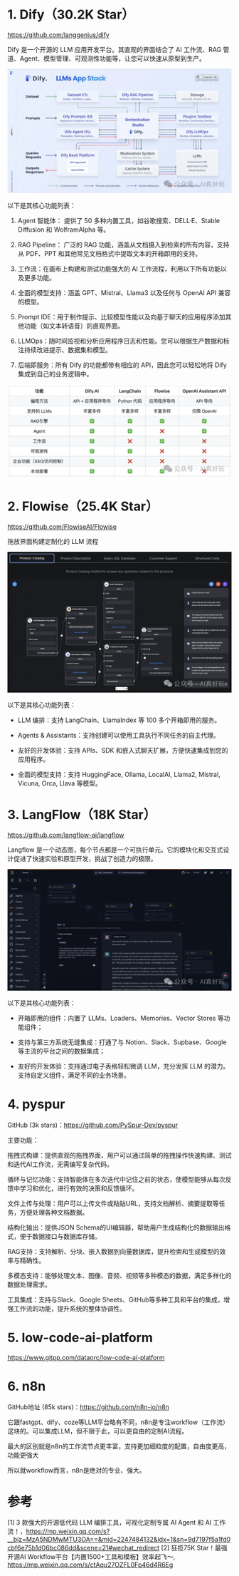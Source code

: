 # 1. Dify（30.2K Star）

https://github.com/langgenius/dify

Dify 是一个开源的 LLM 应用开发平台。其直观的界面结合了 AI 工作流、RAG 管道、Agent、模型管理、可观测性功能等，让您可以快速从原型到生产。

![](.01_开源工具_images/Dify.png)

以下是其核心功能列表：

1. Agent 智能体： 提供了 50 多种内置工具，如谷歌搜索、DELL·E、Stable Diffusion 和 WolframAlpha 等。

2. RAG Pipeline： 广泛的 RAG 功能，涵盖从文档摄入到检索的所有内容，支持从 PDF、PPT 和其他常见文档格式中提取文本的开箱即用的支持。

3. 工作流：在画布上构建和测试功能强大的 AI 工作流程，利用以下所有功能以及更多功能。

4. 全面的模型支持：涵盖 GPT、Mistral、Llama3 以及任何与 OpenAI API 兼容的模型。

5. Prompt IDE：用于制作提示、比较模型性能以及向基于聊天的应用程序添加其他功能（如文本转语音）的直观界面。

6. LLMOps：随时间监视和分析应用程序日志和性能。您可以根据生产数据和标注持续改进提示、数据集和模型。

7. 后端即服务：所有 Dify 的功能都带有相应的 API，因此您可以轻松地将 Dify 集成到自己的业务逻辑中。

![](.01_开源工具_images/功能对比.png)

# 2. Flowise（25.4K Star）

https://github.com/FlowiseAI/Flowise

拖放界面构建定制化的 LLM 流程

![](.01_开源工具_images/FLOWISE.png)

以下是其核心功能列表：

- LLM 编排：支持 LangChain、LlamaIndex 等 100 多个开箱即用的服务。

- Agents & Assistants：支持创建可以使用工具执行不同任务的自主代理。

- 友好的开发体验：支持 APIs、SDK 和嵌入式聊天扩展，方便快速集成到您的应用程序。

- 全面的模型支持：支持 HuggingFace, Ollama, LocalAI, Llama2, Mistral, Vicuna, Orca, Llava 等模型。

# 3. LangFlow（18K Star）

https://github.com/langflow-ai/langflow

Langflow 是一个动态图，每个节点都是一个可执行单元。它的模块化和交互式设计促进了快速实验和原型开发，挑战了创造力的极限。

![](.01_开源工具_images/LangFlow.png)

以下是其核心功能列表：

- 开箱即用的组件：内置了 LLMs、Loaders、Memories、Vector Stores 等功能组件；

- 支持与第三方系统无缝集成：打通了与 Notion、Slack、Supbase、Google 等主流的平台之间的数据集成；

- 友好的开发体验：支持通过电子表格轻松微调 LLM，充分发挥 LLM 的潜力。支持自定义组件，满足不同的业务场景。

# 4. pyspur

GitHub (3k stars)：https://github.com/PySpur-Dev/pyspur

主要功能：

拖拽式构建：提供直观的拖拽界面，用户可以通过简单的拖拽操作快速构建、测试和迭代AI工作流，无需编写复杂代码。

循环与记忆功能：支持智能体在多次迭代中记住之前的状态，使模型能够从每次反馈中学习和优化，进行有效的决策和反馈循环。

文件上传与处理：用户可以上传文件或粘贴URL，支持文档解析、摘要提取等任务，方便处理各种文档数据。

结构化输出：提供JSON Schema的UI编辑器，帮助用户生成结构化的数据输出格式，便于数据接口与数据库存储。

RAG支持：支持解析、分块、嵌入数据到向量数据库，提升检索和生成模型的效率与精确性。

多模态支持：能够处理文本、图像、音频、视频等多种模态的数据，满足多样化的数据处理需求。

工具集成：支持与Slack、Google Sheets、GitHub等多种工具和平台的集成，增强工作流的功能，提升系统的整体协调性。

# 5. low-code-ai-platform

https://www.gitpp.com/dataorc/low-code-ai-platform

# 6. n8n

GitHub地址 (85k stars)：https://github.com/n8n-io/n8n

它跟fastgpt、dify、coze等LLM平台略有不同，n8n是专注workflow（工作流）这块的。可以集成LLM，但不限于此，可以更自由的定制AI流程。

最大的区别就是n8n的工作流节点更丰富，支持更加细粒度的配置，自由度更高，功能更强大

所以就workflow而言，n8n是绝对的专业、强大。
# 参考

[1] 3 款强大的开源低代码 LLM 编排工具，可视化定制专属 AI Agent 和 AI 工作流！，https://mp.weixin.qq.com/s?__biz=MzA5NDMwMTU3OA==&mid=2247484132&idx=1&sn=9d7197f5a1fd0cbf6e75b1d06bc086dd&scene=21#wechat_redirect
[2] 狂揽75K Star！最强开源AI Workflow平台【内置1500+工具和模板】效率起飞～, https://mp.weixin.qq.com/s/ctAqu27OZFL0Fp46d4R6Eg
